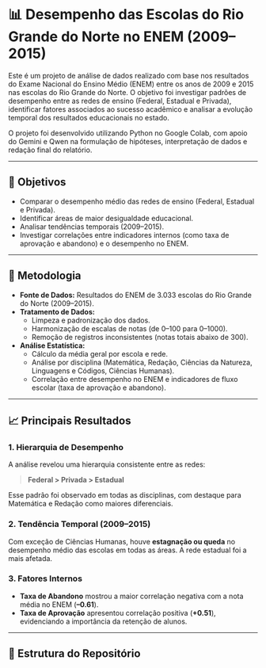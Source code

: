 # 📊 Desempenho das Escolas do Rio Grande do Norte no ENEM (2009–2015)

Este é um projeto de análise de dados realizado com base nos resultados do Exame Nacional do Ensino Médio (ENEM) entre os anos de 2009 e 2015 nas escolas do Rio Grande do Norte. O objetivo foi investigar padrões de desempenho entre as redes de ensino (Federal, Estadual e Privada), identificar fatores associados ao sucesso acadêmico e analisar a evolução temporal dos resultados educacionais no estado.

O projeto foi desenvolvido utilizando Python no Google Colab, com apoio do Gemini e Qwen na formulação de hipóteses, interpretação de dados e redação final do relatório.

---

## 📌 Objetivos

- Comparar o desempenho médio das redes de ensino (Federal, Estadual e Privada).
- Identificar áreas de maior desigualdade educacional.
- Analisar tendências temporais (2009–2015).
- Investigar correlações entre indicadores internos (como taxa de aprovação e abandono) e o desempenho no ENEM.

---

## 🧪 Metodologia

- **Fonte de Dados:** Resultados do ENEM de 3.033 escolas do Rio Grande do Norte (2009–2015).
- **Tratamento de Dados:**
  - Limpeza e padronização dos dados.
  - Harmonização de escalas de notas (de 0–100 para 0–1000).
  - Remoção de registros inconsistentes (notas totais abaixo de 300).
- **Análise Estatística:**
  - Cálculo da média geral por escola e rede.
  - Análise por disciplina (Matemática, Redação, Ciências da Natureza, Linguagens e Códigos, Ciências Humanas).
  - Correlação entre desempenho no ENEM e indicadores de fluxo escolar (taxa de aprovação e abandono).

---

## 📈 Principais Resultados

### 1. Hierarquia de Desempenho
A análise revelou uma hierarquia consistente entre as redes:
> **Federal > Privada > Estadual**

Esse padrão foi observado em todas as disciplinas, com destaque para Matemática e Redação como maiores diferenciais.

### 2. Tendência Temporal (2009–2015)
Com exceção de Ciências Humanas, houve **estagnação ou queda** no desempenho médio das escolas em todas as áreas. A rede estadual foi a mais afetada.

### 3. Fatores Internos
- **Taxa de Abandono** mostrou a maior correlação negativa com a nota média no ENEM (**–0.61**).
- **Taxa de Aprovação** apresentou correlação positiva (**+0.51**), evidenciando a importância da retenção de alunos.

---

## 📁 Estrutura do Repositório
